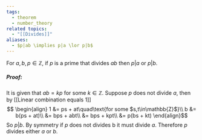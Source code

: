 ```yaml
---
tags:
  - theorem
  - number_theory
related topics:
  - "[[Divides]]"
aliases:
  - $p|ab \implies p|a \lor p|b$
---
```

For $a,b,p\in\mathbb{Z}$, if $p$ is a prime that divides $ab$ then $p|a$ or $p|b$.
##### Proof:
It is given that $ab=kp$ for some $k\in\mathbb{Z}$. Suppose $p$ does not divide $a$, then by [[Linear combination equals 1]]$$
\begin{align}
	1 &= ps + at\quad\text{for some $s,t\in\mathbb{Z}$}\\
	b &= b(ps + at)\\
		&= bps + abt\\
		&= bps + kpt\\
		&= p(bs + kt)
\end{align}$$So $p|b$. By symmetry if $p$ does not divides b it must divide $a$. Therefore $p$ divides either $a$ or $b$.